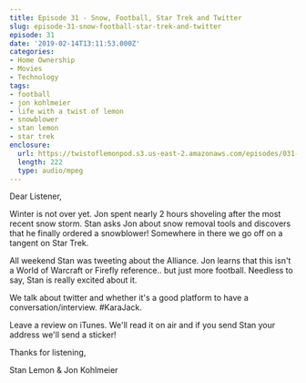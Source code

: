 ```yaml
---
title: Episode 31 - Snow, Football, Star Trek and Twitter
slug: episode-31-snow-football-star-trek-and-twitter
episode: 31
date: '2019-02-14T13:11:53.000Z'
categories:
- Home Ownership
- Movies
- Technology
tags:
- football
- jon kohlmeier
- life with a twist of lemon
- snowblower
- stan lemon
- star trek
enclosure:
  url: https://twistoflemonpod.s3.us-east-2.amazonaws.com/episodes/031-lwatol-20190214.mp3
  length: 222
  type: audio/mpeg
---
```


Dear Listener,

Winter is not over yet. Jon spent nearly 2 hours shoveling after the most recent snow storm. Stan asks Jon about snow removal tools and discovers that he finally ordered a snowblower! Somewhere in there we go off on a tangent on Star Trek.

All weekend Stan was tweeting about the Alliance. Jon learns that this isn't a World of Warcraft or Firefly reference.. but just more football. Needless to say, Stan is really excited about it.

We talk about twitter and whether it's a good platform to have a conversation/interview. #KaraJack.

Leave a review on iTunes. We'll read it on air and if you send Stan your address we'll send a sticker!

Thanks for listening,

Stan Lemon & Jon Kohlmeier


